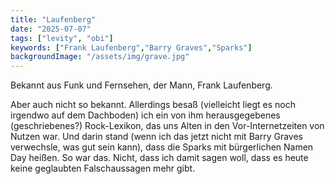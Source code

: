 ```yaml
---
title: "Laufenberg"
date: "2025-07-07"
tags: ["levity", "obi"]
keywords: ["Frank Laufenberg","Barry Graves","Sparks"]
backgroundImage: "/assets/img/grave.jpg"
---
```

Bekannt aus Funk und Fernsehen, der Mann, Frank Laufenberg.

Aber auch nicht so bekannt. Allerdings besaß (vielleicht liegt es noch irgendwo auf dem Dachboden) ich ein von ihm herausgegebenes (geschriebenes?) Rock-Lexikon, das uns Alten in den Vor-Internetzeiten von Nutzen war. Und darin stand (wenn ich das jetzt nicht mit Barry Graves verwechsle, was gut sein kann), dass die Sparks mit bürgerlichen Namen Day heißen. So war das. Nicht, dass ich damit sagen woll, dass es heute keine geglaubten Falschaussagen mehr gibt.
